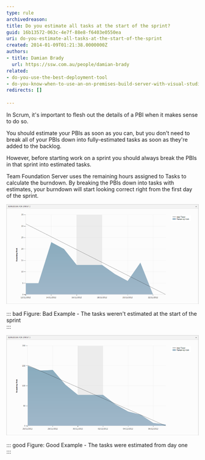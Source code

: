 ```yaml
---
type: rule
archivedreason: 
title: Do you estimate all tasks at the start of the sprint?
guid: 16b13572-063c-4e7f-88e8-f6403e0550ea
uri: do-you-estimate-all-tasks-at-the-start-of-the-sprint
created: 2014-01-09T01:21:38.0000000Z
authors:
- title: Damian Brady
  url: https://ssw.com.au/people/damian-brady
related:
- do-you-use-the-best-deployment-tool
- do-you-know-when-to-use-an-on-premises-build-server-with-visual-studio-online
redirects: []

---
```


In Scrum, it's important to flesh out the details of a PBI when it makes sense to do so.



You should estimate your PBIs as soon as you can, but you don't need to break all of your PBIs down into fully-estimated tasks as soon as they're added to the backlog.




However, before starting work on a sprint you should always break the PBIs in that sprint into estimated tasks.




<!--endintro-->

Team Foundation Server uses the remaining hours assigned to Tasks to calculate the burndown.  By breaking the PBIs down into tasks with estimates, your burndown will start looking correct right from the first day of the sprint.

![](burndown_bad_example.png)


::: bad
Figure: Bad Example - The tasks weren't estimated at the start of the sprint  
:::

![](burndown_good_example.png)


::: good
Figure: Good Example - The tasks were estimated from day one  
:::
